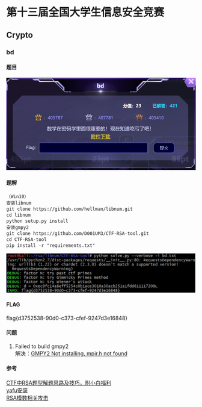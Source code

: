 # 第十三届全国大学生信息安全竞赛

## Crypto
### bd
#### 题目
![](images/bd.png)
#### 题解
```
（Win10）
安装libnum
git clone https://github.com/hellman/libnum.git 
cd libnum 
python setup.py install
安装gmpy2
git clone https://github.com/D001UM3/CTF-RSA-tool.git 
cd CTF-RSA-tool 
pip install -r "requirements.txt"
```
![](images/flag.png)  
#### FLAG
flag{d3752538-90d0-c373-cfef-9247d3e16848}  
#### 问题
1. Failed to build gmpy2  
解决：[GMPY2 Not installing, mpir.h not found](https://stackoverflow.com/questions/40075271/gmpy2-not-installing-mpir-h-not-found)
#### 参考
[CTF中RSA题型解题思路及技巧，附小白福利](https://www.freebuf.com/articles/others-articles/161475.html)  
[yafu安装](https://blog.csdn.net/weixin_41603028/article/details/97167312)  
[RSA模数相关攻击](https://nonuplebroken.com/2018/11/26/RSA模数相关攻击/#%E4%BE%8B%E5%AD%90-3)
